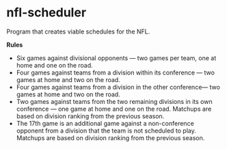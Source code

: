 # nfl-scheduler
Program that creates viable schedules for the NFL.

**Rules**
- Six games against divisional opponents — two games per team, one at home and one on the road.
- Four games against teams from a division within its conference — two games at home and two on the road.
- Four games against teams from a division in the other conference— two games at home and two on the road.
- Two games against teams from the two remaining divisions in its own conference — one game at home and one on the road. Matchups are based on division ranking from the previous season.
- The 17th game is an additional game against a non-conference opponent from a division that the team is not scheduled to play. Matchups are based on division ranking from the previous season.
